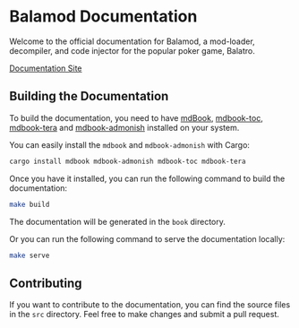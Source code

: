 # Balamod Documentation

Welcome to the official documentation for Balamod, a mod-loader, decompiler, and code injector for the popular poker game, Balatro.

[Documentation Site](https://balamod.github.io)

## Building the Documentation

To build the documentation, you need to have [mdBook](https://rust-lang.github.io/mdBook/index.html), [mdbook-toc](https://github.com/badboy/mdbook-toc/), [mdbook-tera](https://github.com/avitex/mdbook-tera/) and [mdbook-admonish](https://github.com/tommilligan/mdbook-admonish/) installed on your system. 

You can easily install the `mdbook` and `mdbook-admonish` with Cargo:

```bash
cargo install mdbook mdbook-admonish mdbook-toc mdbook-tera
```

Once you have it installed, you can run the following command to build the documentation:

```bash
make build
```

The documentation will be generated in the `book` directory.

Or you can run the following command to serve the documentation locally:

```bash
make serve
```

## Contributing

If you want to contribute to the documentation, you can find the source files in the `src` directory. Feel free to make changes and submit a pull request.
